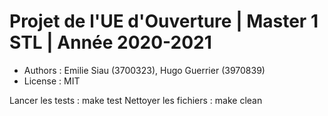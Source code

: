 # Projet de l'UE d'Ouverture | Master 1 STL | Année 2020-2021

* Authors : Emilie Siau (3700323), Hugo Guerrier (3970839)
* License : MIT

Lancer les tests : make test
Nettoyer les fichiers : make clean
